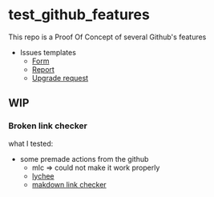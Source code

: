 # test_github_features

This repo is a Proof Of Concept of several Github's features

- Issues templates
  - [Form](.github/ISSUE_TEMPLATE/error-form.yml)
  - [Report](.github/ISSUE_TEMPLATE/error-report.md)
  - [Upgrade request](.github/ISSUE_TEMPLATE/upgrade-request.md)



## WIP

### Broken link checker

what I tested:

- some premade actions from the github 
  - mlc => could not make it work properly
  - [lychee](https://github.com/lycheeverse/lychee-action)
  - [makdown link checker](https://github.com/tcort/markdown-link-check)
